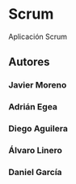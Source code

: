# Scrum
Aplicación Scrum

## Autores
### Javier Moreno
### Adrián Egea
### Diego Aguilera
### Álvaro Linero
### Daniel García
